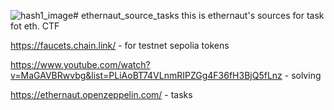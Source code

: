 ![hash1_image](https://github.com/sammorozov/ethernaut_source_tasks/assets/109150200/3de04591-2f74-40f5-8082-1b54a9a8a39b)# ethernaut_source_tasks
this is ethernaut's sources for task fot eth. CTF


https://faucets.chain.link/ - for testnet sepolia tokens


https://www.youtube.com/watch?v=MaGAVBRwvbg&list=PLiAoBT74VLnmRIPZGg4F36fH3BjQ5fLnz - solving


https://ethernaut.openzeppelin.com/ - tasks
